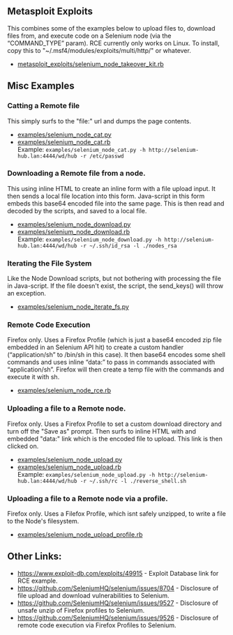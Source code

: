 ## Metasploit Exploits
This combines some of the examples below to upload files to, download files from, and execute code on a Selenium node (via the “COMMAND_TYPE” param). RCE currently only works on Linux. To install, copy this to "~/.msf4/modules/exploits/multi/http/" or whatever. 
- [metasploit_exploits/selenium_node_takeover_kit.rb](metasploit_exploits/selenium_node_takeover_kit.rb)

## Misc Examples
### Catting a Remote file
This simply surfs to the "file:" url and dumps the page contents. 
- [examples/selenium_node_cat.py](examples/selenium_node_cat.py)
- [examples/selenium_node_cat.rb](examples/selenium_node_cat.rb)
<br />Example: `examples/selenium_node_cat.py -h http://selenium-hub.lan:4444/wd/hub -r /etc/passwd`

### Downloading a Remote file from a node.
This using inline HTML to create an inline form with a file upload input. It then sends a local file location into this form. Java-script in this form embeds this base64 encoded file into the same page. This is then read and decoded by the scripts, and saved to a local file.
- [examples/selenium_node_download.py](examples/selenium_node_download.py)
- [examples/selenium_node_download.rb](xamples/selenium_node_download.rb)
<br />Example: `examples/selenium_node_download.py -h http://selenium-hub.lan:4444/wd/hub -r ~/.ssh/id_rsa -l ./nodes_rsa`

### Iterating the File System
Like the Node Download scripts, but not bothering with processing the file in Java-script. If the file doesn't exist, the script, the send_keys() will throw an exception.
- [examples/selenium_node_iterate_fs.py](examples/selenium_node_iterate_fs.py)

### Remote Code Execution
Firefox only. Uses a Firefox Profile (which is just a base64 encoded zip file embedded in an Selenium API hit) to create a custom handler (“application/sh” to /bin/sh in this case). It then base64 encodes some shell commands and uses inline “data:” to pass in commands associated with “application/sh”. Firefox will then create a temp file with the commands and execute it with sh.
- [examples/selenium_node_rce.rb](examples/selenium_node_rce.rb)

### Uploading a file to a Remote node.
Firefox only. Uses a Firefox Profile to set a custom download directory and turn off the "Save as" prompt. Then surfs to inline HTML with and embedded "data:" link which is the encoded file to upload. This link is then clicked on.
- [examples/selenium_node_upload.py](examples/selenium_node_upload.py)
- [examples/selenium_node_upload.rb](examples/selenium_node_upload.rb)
<br />Example: `examples/selenium_node_upload.py -h http://selenium-hub.lan:4444/wd/hub -r ~/.ssh/rc -l ./reverse_shell.sh`

### Uploading a file to a Remote node via a profile.
Firefox only. Uses a Filefox Profile, which isnt safely unzipped, to write a file to the Node's filesystem.
- [examples/selenium_node_upload_profile.rb](examples/selenium_node_upload_profile.rb)

## Other Links:
- https://www.exploit-db.com/exploits/49915 - Exploit Database link for RCE example.
- https://github.com/SeleniumHQ/selenium/issues/8704 - Disclosure of file upload and download vulnerabilities to Selenium.
- https://github.com/SeleniumHQ/selenium/issues/9527 - Disclosure of unsafe unzip of Firefox profiles to Selenium.
- https://github.com/SeleniumHQ/selenium/issues/9526 - Disclosure of remote code execution via Firefox Profiles to Selenium.
